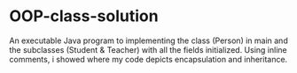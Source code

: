 # OOP-class-solution

An executable Java program to implementing the class (Person) in main and the subclasses (Student & Teacher) with all the fields initialized. 
Using inline comments, i showed where my code depicts encapsulation and inheritance.
